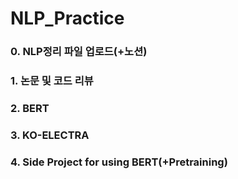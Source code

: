 # NLP_Practice

### 0. NLP정리 파일 업로드(+노션)
### 1. 논문 및 코드 리뷰
### 2. BERT
### 3. KO-ELECTRA
### 4. Side Project for using BERT(+Pretraining)

